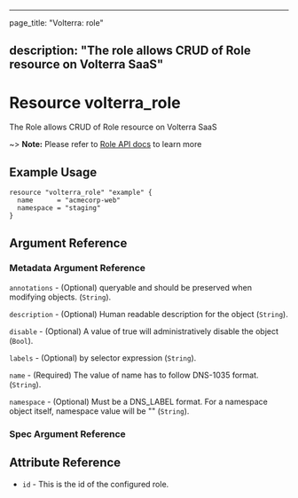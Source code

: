 ---

page_title: "Volterra: role"

description: "The role allows CRUD of Role resource on Volterra SaaS"
---------------------------------------------------------------------

Resource volterra_role
======================

The Role allows CRUD of Role resource on Volterra SaaS

~> **Note:** Please refer to [Role API docs](https://volterra.io/docs/api/role) to learn more

Example Usage
-------------

```hcl
resource "volterra_role" "example" {
  name      = "acmecorp-web"
  namespace = "staging"
}

```

Argument Reference
------------------

### Metadata Argument Reference

`annotations` - (Optional) queryable and should be preserved when modifying objects. (`String`).

`description` - (Optional) Human readable description for the object (`String`).

`disable` - (Optional) A value of true will administratively disable the object (`Bool`).

`labels` - (Optional) by selector expression (`String`).

`name` - (Required) The value of name has to follow DNS-1035 format. (`String`).

`namespace` - (Optional) Must be a DNS_LABEL format. For a namespace object itself, namespace value will be "" (`String`).

### Spec Argument Reference

Attribute Reference
-------------------

-	`id` - This is the id of the configured role.
